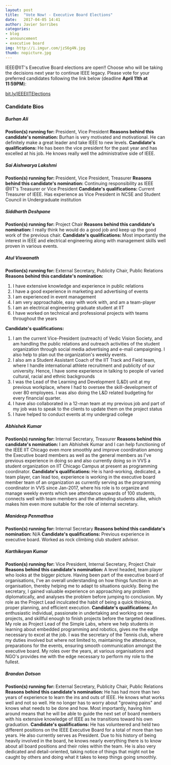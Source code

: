 ```yaml
---
layout: post
title:  "Vote Now! - Executive Board Elections"
date:   2017-04-05 14:41
author: Javier Sorribes
categories: 
- blog
- announcement
- executive board
img: http://i.imgur.com/jzS6g4N.jpg
thumb: nopicture.jpg
---
```


IEEE@IIT's Executive Board elections are open!! Choose who will be taking the decisions next year to continue IEEE legacy. Please vote for your preferred candidates following the link below (deadline <strong>April 11th at 11:59PM</strong>):

<a href="bit.ly/IEEEIITElections">bit.ly/IEEEIITElections</a>

<h3>Candidate Bios</h3>

<h5>Burhan Ali</h5>
<strong>Postion(s) running for: </strong>President, Vice President
<strong>Reasons behind this candidate's nomination: </strong>Burhan is very motivated and motivational. He can definitely make a great leader and take IEEE to new levels.
<strong>Candidate's qualifications: </strong>He has been the vice president for the past year and has excelled at his job. He knows really well the administrative side of IEEE.

<h5>Sai Aishwarya Lakshmi</h5>
<strong>Postion(s) running for: </strong>President, Vice President, Treasurer
<strong>Reasons behind this candidate's nomination: </strong>Continuing responsibility as  IEEE @IIT's Treasurer or Vice President
<strong>Candidate's qualifications: </strong>Current Treasurer of IEEE.
Has experience as Vice President in NCSE and Student Council in Undergraduate institution

<h5>Siddharth Deshpane</h5>
<strong>Postion(s) running for: </strong>Project Chair
<strong>Reasons behind this candidate's nomination: </strong>I really think he would do a good job and keep up the good work of the previous chair. 
<strong>Candidate's qualifications: </strong>Most importantly the interest in IEEE and electrical engineering along with management skills well proven in various events.  

<h5>Atul Viswanath</h5>
<strong>Postion(s) running for: </strong>External Secretary, Publicity Chair, Public Relations
<strong>Reasons behind this candidate's nomination: </strong>
<ol>
	<li>I have extensive knowledge and experience in public relations</li>
	<li>I have a good experience in marketing and advertising of events</li>
	<li>I am experienced in event management</li>
	<li>I am very approachable, easy with work with, and am a team-player</li>
	<li>I am an electrical engineering graduate student at IIT</li>
	<li>I have worked on technical and professional projects with teams throughout the years</li>
</ol>
<strong>Candidate's qualifications: </strong>
<ol>
	<li>I am the current Vice-President (outreach) of Vedic Vision Society, and am handling the public relations and outreach activities of the student organization through social media advertising and e-mail campaigning. I also help to plan out the organization's weekly events.</li>
	<li>I also am a Student Assistant Coach of the IIT Track and Field team, where I handle international athlete recruitment and publicity of our university. Hence, I have some experience in talking to people of varied cultural, racial and ethnic backgrounds</li>
	<li>I was the Lead of the Learning and Development (L&D) unit at my previous workplace, where I had to oversee the skill-development of over 80 employees. I was also doing the L&D related budgeting for every financial quarter.</li>
	<li>I have also collaborated in a 12-man team at my previous job and part of my job was to speak to the clients to update them on the project status</li>
	<li>I have helped to conduct events at my undergrad college</li>
</ol>

<h5>Abhishek Kumar</h5>
<strong>Postion(s) running for: </strong>Internal Secretary, Treasurer
<strong>Reasons behind this candidate's nomination: </strong>I am Abhishek Kumar and I can help functioning of the IEEE IIT Chicago even more smoothly and improve coordination among the Executive board members as well as the general members as I've previous experience in doing so and also currently doing so in VVS a student organization on IIT Chicago Campus at present as programming coordinator.
<strong>Candidate's qualifications: </strong>He is hard-working, dedicated, a team player, can lead too, experience is working in the executive board member team of an organization as currently serving as the programming coordinator in VVS since Jan-2017, where his role is to organize and manage weekly events which see attendance upwards of 100 students, connects well with team members and the attending students alike, which makes him even more suitable for the role of internal secretary.  

<h5>Manideep Penmathsa</h5>
<strong>Postion(s) running for: </strong>Internal Secretary
<strong>Reasons behind this candidate's nomination: </strong>N/A
<strong>Candidate's qualifications: </strong>Previous experience in executive board. Worked as rock climbing club student advisor. 

<h5>Karthikeyan Kumar</h5>
<strong>Postion(s) running for: </strong>Vice President, Internal Secretary, Project Chair
<strong>Reasons behind this candidate's nomination: </strong>A level headed, team player who looks at the bigger picture. 
Having been part of the executive board of organisations, I've an overall understanding on how things function in an organisation, thereby helping me to adapt to situations quickly.
Being the secretary, I gained valuable experience on approaching any problem diplomatically, and analyses the problem before jumping to conclusion.
My role as the Project Lead inculcated the habit of being a quick thinking, proper planning, and efficient execution.
<strong>Candidate's qualifications: </strong>An enthusiastic individual, passionate in undertaking and working on new projects, and skillful enough to finish projects before the targeted deadlines.
My role as Project Lead of the Simple Labs, where we help students in learning about embedded programming and robotics, gives me the edge necessary to excel at the job.
I was the secretary of the Tennis club, where my duties involved but where not limited to, maintaining the attendance, preparations for the events, ensuring smooth communication amongst the executive board.
My roles over the years, at various organisations and NGO's provides me with the edge necessary to perform my role to the fullest.

<h5>Brandon Dotson</h5>
<strong>Postion(s) running for: </strong>External Secretary, Publicity Chair, Public Relations
<strong>Reasons behind this candidate's nomination: </strong>He has had more than two years of experience to learn the ins and outs of IEEE. He knows what works well and not so well. He no longer has to worry about "growing pains" and knows what needs to be done and how. Most importantly, having him around means that he will be able to guide the next set of board members with his extensive knowledge of IEEE as he transitions toward his own graduation.
<strong>Candidate's qualifications: </strong>He has volunteered and held two different positions on the IEEE Executive Board for a total of more than two years. He also currently serves as President. Due to his history of being heavily involved in the board, he knows nearly everything there is to know about all board positions and their roles within the team. He is also very dedicated and detail-oriented, taking notice of things that might not be caught by others and doing what it takes to keep things going smoothly.